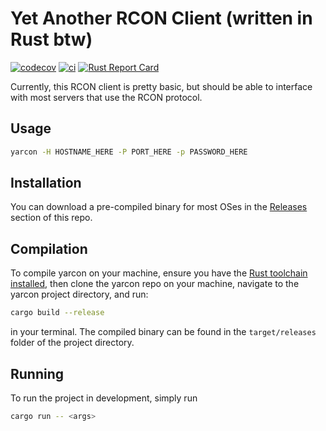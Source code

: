# Yet Another RCON Client (written in Rust btw)

[![codecov](https://codecov.io/gh/raian621/yarcon/graph/badge.svg?token=GQH1KQBTAI)](https://codecov.io/gh/raian621/yarcon) [![ci](https://github.com/raian621/yarcon/actions/workflows/checks.yml/badge.svg?branch=main)](https://github.com/raian621/yarcon/actions/workflows/checks.yml) [![Rust Report Card](https://rust-reportcard.xuri.me/badge/github.com/raian621/yarcon)](https://rust-reportcard.xuri.me/report/github.com/raian621/yarcon)

Currently, this RCON client is pretty basic, but should be able to interface with most servers that use the RCON protocol.

## Usage

```sh
yarcon -H HOSTNAME_HERE -P PORT_HERE -p PASSWORD_HERE
```

## Installation

You can download a pre-compiled binary for most OSes in the [Releases](https://github.com/raian621/yarcon/releases) section of this repo.

## Compilation

To compile yarcon on your machine, ensure you have the [Rust toolchain installed](https://www.rust-lang.org/tools/install), then clone the yarcon repo on your machine, navigate to the yarcon project directory, and run:

```sh
cargo build --release
```

in your terminal. The compiled binary can be found in the `target/releases` folder of the project directory.

## Running

To run the project in development, simply run

```sh
cargo run -- <args>
```
